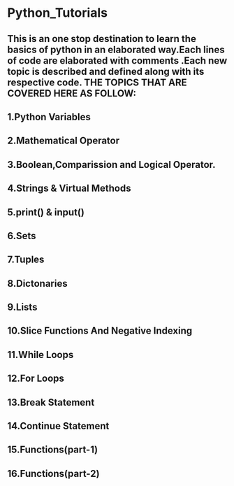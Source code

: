 # Python_Tutorials
This is an one stop destination to learn the basics of python in an elaborated way.Each lines of code are  elaborated with comments .Each new topic is described and defined along with its respective code.
THE TOPICS THAT ARE COVERED HERE AS FOLLOW:
----------------------------------------------------------------------------------------------------------------------------------------

## 1.Python Variables
## 2.Mathematical Operator
## 3.Boolean,Comparission and Logical Operator.
## 4.Strings & Virtual Methods
## 5.print() & input()
## 6.Sets
## 7.Tuples
## 8.Dictonaries
## 9.Lists
## 10.Slice Functions And Negative Indexing
## 11.While Loops
## 12.For Loops
## 13.Break Statement
## 14.Continue Statement
## 15.Functions(part-1)
## 16.Functions(part-2)
